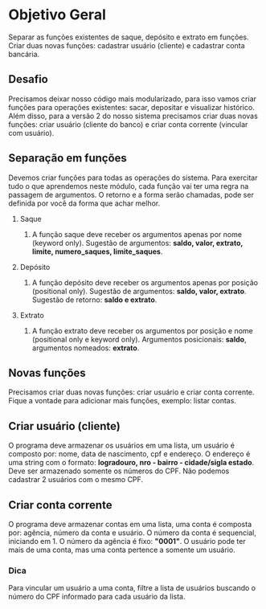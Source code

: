 # Objetivo Geral

Separar as funções existentes de saque, depósito e extrato em funções. Criar duas novas funções: cadastrar usuário (cliente) e cadastrar conta bancária.

## Desafio

Precisamos deixar nosso código mais modularizado, para isso vamos criar funções para operações existentes: sacar, depositar e visualizar histórico. Além disso, para a versão 2 do nosso sistema precisamos criar duas novas funções: criar usuário (cliente do banco) e criar conta corrente (vincular com usuário).

## Separação em funções

Devemos criar funções para todas as operações do sistema. Para exercitar tudo o que aprendemos neste módulo, cada função vai ter uma regra na passagem de argumentos. O retorno e a forma serão chamadas, pode ser definida por você da forma que achar melhor.

1. Saque

    1. A função saque deve receber os argumentos apenas por nome (keyword only). Sugestão de argumentos: **saldo, valor, extrato, limite, numero_saques, limite_saques**.

2. Depósito

    1. A função depósito deve receber os argumentos apenas por posição (positional only). Sugestão de argumentos: **saldo, valor, extrato**. Sugestão de retorno: **saldo e extrato**.

3. Extrato

    1. A função extrato deve receber os argumentos por posição e nome (positional only e keyword only). Argumentos posicionais: **saldo**, argumentos nomeados: **extrato**.

## Novas funções

Precisamos criar duas novas funções: criar usuário e criar conta corrente. Fique a vontade para adicionar mais funções, exemplo: listar contas.

## Criar usuário (cliente)

O programa deve armazenar os usuários em uma lista, um usuário é composto por: nome, data de nascimento, cpf e endereço. O endereço é uma string com o formato: **logradouro, nro - bairro - cidade/sigla estado**. Deve ser armazenado somente os números do CPF. Não podemos cadastrar 2 usuários com o mesmo CPF.

## Criar conta corrente

O programa deve armazenar contas em uma lista, uma conta é composta por: agência, número da conta e usuário. O número da conta é sequencial, iniciando em 1. O número da agência é fixo: **"0001"**. O usuário pode ter mais de uma conta, mas uma conta pertence a somente um usuário.

### Dica

Para vincular um usuário a uma conta, filtre a lista de usuários buscando o número do CPF informado para cada usuário da lista.
